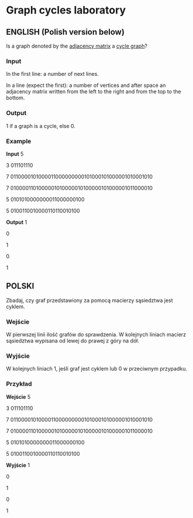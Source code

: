# Graph cycles laboratory

## ENGLISH (Polish version below)

Is a graph denoted by the [adjacency matrix](https://en.wikipedia.org/wiki/Adjacency_matrix) a [cycle graph](https://en.wikipedia.org/wiki/Cycle_graph)?

### Input

In the first line: a number of next lines.

In a line (expect the first): a number of vertices and after space an adjacency matrix written from the left to the right and from the top to the bottom.

### Output

1 if a graph is a cycle, else 0.

### Example

**Input**
5

3 011101110

7 0110000101000011000000000101000101000001010001010

7 0100001101000001010000010100000101000001011000010

5 0101010000000011000000100

5 0100110010000110110010100

**Output**
1

0

1

0

1

## POLSKI

Zbadaj, czy graf przedstawiony za pomocą macierzy sąsiedztwa jest cyklem.

### Wejście

W pierwszej linii ilość grafów do sprawdzenia.
W kolejnych liniach macierz sąsiedztwa wypisana od lewej do prawej z góry na dół.

### Wyjście

W kolejnych liniach 1, jeśli graf jest cyklem lub 0 w przeciwnym przypadku.

### Przykład

**Wejście**
5

3 011101110

7 0110000101000011000000000101000101000001010001010

7 0100001101000001010000010100000101000001011000010

5 0101010000000011000000100

5 0100110010000110110010100

**Wyjście**
1

0

1

0

1
